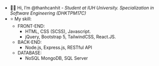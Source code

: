 + 🙋‍♂️ Hi, I’m @thanhcanhit - *Student at IUH University. Specialization in Software Engineering (DHKTPM17C)*
+ ⭐ My skill: 
  + FRONT-END:
    + HTML, CSS (SCSS), Javascript.
    + jQuery, Bootstrap 5, TailwindCSS, React.JS.
  + BACK-END:
    + Node.js, Express.js, RESTful API
  + DATABASE:
    + NoSQL MongoDB, SQL Server
